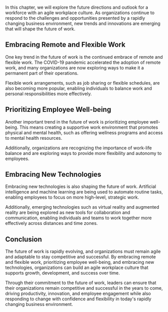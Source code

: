 
In this chapter, we will explore the future directions and outlook for a workforce with an agile workplace culture. As organizations continue to respond to the challenges and opportunities presented by a rapidly changing business environment, new trends and innovations are emerging that will shape the future of work.

Embracing Remote and Flexible Work
----------------------------------

One key trend in the future of work is the continued embrace of remote and flexible work. The COVID-19 pandemic accelerated the adoption of remote work, and many organizations are now exploring ways to make it a permanent part of their operations.

Flexible work arrangements, such as job sharing or flexible schedules, are also becoming more popular, enabling individuals to balance work and personal responsibilities more effectively.

Prioritizing Employee Well-being
--------------------------------

Another important trend in the future of work is prioritizing employee well-being. This means creating a supportive work environment that promotes physical and mental health, such as offering wellness programs and access to mental health resources.

Additionally, organizations are recognizing the importance of work-life balance and are exploring ways to provide more flexibility and autonomy to employees.

Embracing New Technologies
--------------------------

Embracing new technologies is also shaping the future of work. Artificial intelligence and machine learning are being used to automate routine tasks, enabling employees to focus on more high-level, strategic work.

Additionally, emerging technologies such as virtual reality and augmented reality are being explored as new tools for collaboration and communication, enabling individuals and teams to work together more effectively across distances and time zones.

Conclusion
----------

The future of work is rapidly evolving, and organizations must remain agile and adaptable to stay competitive and successful. By embracing remote and flexible work, prioritizing employee well-being, and embracing new technologies, organizations can build an agile workplace culture that supports growth, development, and success over time.

Through their commitment to the future of work, leaders can ensure that their organizations remain competitive and successful in the years to come, driving productivity, innovation, and employee engagement while also responding to change with confidence and flexibility in today's rapidly changing business environment.
